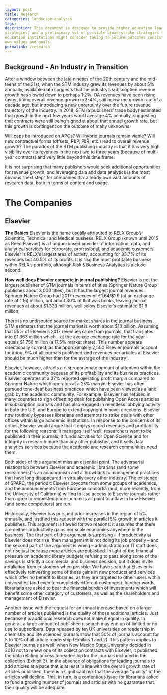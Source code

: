 ```yaml
---
layout: post
title: Research
categories: landscape-analysis
tags:
description: This document is designed to provide higher education leaders with an analysis of the leading commercial players’ strategies in this domain, the implications of those
strategies, and a preliminary set of possible broad-stroke strategies that higher
education institutions might consider taking to secure outcomes consistent with their
own values and goals.
permalink: /research
---
```


## Background - An Industry in Transition

After a window between the late nineties of the 20th century and the mid-teens of the
21st, when the STM industry grew its revenues by about 5% annually, available data
suggests that the industry’s subscription revenue growth has slowed down to perhaps
1-2%. OA revenues have been rising faster, lifting overall revenue growth to 3-4%,
still below the growth rate of a decade ago, but introducing a new uncertainty over
the future revenue trajectory of the industry. In 2018, STM (a publishers’ trade body)
estimated that growth in the next few years would average 4% annually, suggesting
that contracts were still being signed at about that annual growth rate, but this growth
is contingent on the outcome of many unknowns.

Will caps be introduced on APCs? Will hybrid journals remain viable? Will new
contractual forms (offsets, R&P, P&R, etc.) lead to overall revenue growth? The
paradox of the STM publishing industry is that it has very high visibility over its
revenues in the next two to three years (because of multi-year contracts) and very
little beyond this time frame.

It is not surprising that many publishers would seek additional opportunities for
revenue growth, and leveraging data and data analytics is the most obvious “next
step” for companies that already own vast amounts of research data, both in terms of
content and usage.

# The Companies

## Elsevier

**The Basics**
Elsevier is the name usually attributed to RELX Group’s Scientific, Technical, and
Medical business. RELX Group (known until 2015 as Reed Elsevier) is a London-based
provider of information, data, and analytical services for corporate, professional, and
academic customers. Elsevier is RELX’s largest area of activity, accounting for 33.7%
of its revenues but 40.5% of its profits. It is also the most profitable business within
RELX’s portfolio, although Risk & Business Analytics is a close second.

**How well does Elsevier compete in journal publishing?**
Elsevier is not the largest publisher of STM journals in terms of titles (Springer Nature
Group publishes about 3,000 titles), but it has the largest journal revenues: Springer
Nature Group had 2017 revenues of €1.64/$1.9 (at an exchange rate of 1.16) million,
but about 30% of that was books, leaving journal revenues at about $1.333 million,
well below Elsevier’s estimated $1.8 million.

There is no undisputed source for market shares in the journal business. STM
estimates that the journal market is worth about $10 billion. Assuming that 55% of
Elsevier’s 2017 revenues came from journals, that translates into £1.363 million which - at the average exchange rate for the year – equals $1.756 million (a 17.5% market
share). This number appears directionally correct, as the approximately 2,500 Elsevier
journals account for about 9% of all journals published, and revenues per articles at
Elsevier should be much higher than for the average of the industry¹.

Elsevier, however, attracts a disproportionate amount of attention within the academic
community because of its profitability and its business practices. Elsevier operates at
a 37% reported operating profit margin compared to Springer Nature which operates
at a 23% margin. Elsevier has often pursued tone-deaf business practices, which have
been viewed as a land grab by the academic community. For example, Elsevier has
refused in many countries to sign offsetting deals for publishing Open Access articles
in subscription journals and has also engaged in relentless lobbying activity in both
the U.S. and Europe to extend copyright in novel directions. Elsevier now routinely
bypasses librarians and attempts to strike deals with other offices within large
academic institutions. In response to the concerns of its critics, Elsevier would argue
that it enjoys record revenues and profitability for the following reasons: it manages
itself well, researchers want to be published in their journals, it funds activities for
Open Science and for integrity in research more than any other publisher, and it sells
data analytics services because the academic and research communities need them.

Both sides of this argument miss an essential point. The adversarial relationship
between Elsevier and academic librarians (and some researchers) is an anachronism
and a throwback to management practices that have long disappeared in virtually
every other industry. The existence of SPARC, the periodic Elsevier boycotts from
some groups of academics, and the announcements from European consortia (and,
more recently, from the University of California) willing to lose access to Elsevier
journals rather than agree to requested price increases all point to a flaw in how
Elsevier (and some competitors) are run.

Historically, Elsevier has pursued price increases in the region of 5% annually,
and justified this request with the parallel 5% growth in articles it publishes. This
argument is flawed for two reasons: it assumes that there are neither productivity
gains nor scale economies anywhere in the business. The first part of the argument
is surprising – if productivity at Elsevier does not rise, then management is not doing
its job properly – and the second part of the argument is wrong – administration or
IT staff does not rise just because more articles are published. In light of the financial
pressure on academic library budgets, refusing to pass along some of the savings
is strictly a commercial and business decision, but it does invite retaliation from
customers when possible. We have seen that Elsevier is effectively reinvesting some
of these gains in new products and services which offer no benefit to libraries, as
they are targeted to other users within universities (and even to completely different customers). In other words, librarians are asked to bear the financial burden of
investments which will benefit some other category of customers, as well as the
shareholders and management of Elsevier.

Another issue with the request for an annual increase based on a larger number
of articles published is the quality of those additional articles. Just because it is
additional research does not make it equal in quality. In general, a large amount of
published research may end up of limited or no use to subscribers. Data released by
ten UK universities on readership in chemistry and life sciences journals show that
50% of journals account for 5 to 10% of all article readership (Exhibits 1 and 2). This
pattern applies to Elsevier journals as well: when New Mexico State University decided
in 2010 not to renew one of its collection contracts with Elsevier, it published the data
relating access to readership for the journals included in the collection (Exhibit 3). In
the absence of obligations for leading journals to add articles at a pace that is at least
in line with the overall growth rate of articles published, there is a significant risk that the average “quality” of the articles will decline. This, in turn, is a contentious issue for librarians asked to fund a growing number of journals and articles with no guarantee that their quality will be adequate.
